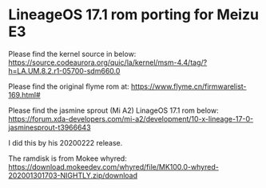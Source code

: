# LineageOS 17.1 rom porting for Meizu E3
Please find the kernel source in below:
https://source.codeaurora.org/quic/la/kernel/msm-4.4/tag/?h=LA.UM.8.2.r1-05700-sdm660.0

Please find the original flyme rom at:
https://www.flyme.cn/firmwarelist-169.html#

Please find the jasmine sprout (Mi A2) LinageOS 17.1 rom below:
https://forum.xda-developers.com/mi-a2/development/10-x-lineage-17-0-jasminesprout-t3966643

I did this by his 20200222 release.

The ramdisk is from Mokee whyred:
https://download.mokeedev.com/whyred/file/MK100.0-whyred-202001301703-NIGHTLY.zip/download
